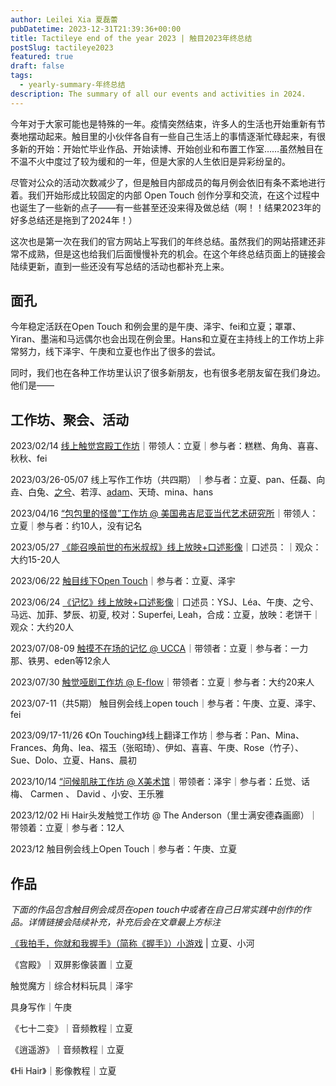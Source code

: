 ```yaml
---
author: Leilei Xia 夏磊蕾
pubDatetime: 2023-12-31T21:39:36+00:00
title: Tactileye end of the year 2023 | 触目2023年终总结
postSlug: tactileye2023
featured: true
draft: false
tags:
  - yearly-summary-年终总结
description: The summary of all our events and activities in 2024.
---
```


今年对于大家可能也是特殊的一年。疫情突然结束，许多人的生活也开始重新有节奏地摆动起来。触目里的小伙伴各自有一些自己生活上的事情逐渐忙碌起来，有很多新的开始：开始忙毕业作品、开始读博、开始创业和布置工作室……虽然触目在不温不火中度过了较为缓和的一年，但是大家的人生依旧是异彩纷呈的。

尽管对公众的活动次数减少了，但是触目内部成员的每月例会依旧有条不紊地进行着。我们开始形成比较固定的内部 Open Touch 创作分享和交流，在这个过程中也诞生了一些新的点子——有一些甚至还没来得及做总结（啊！！结果2023年的好多总结还是拖到了2024年！）

这次也是第一次在我们的官方网站上写我们的年终总结。虽然我们的网站搭建还非常不成熟，但是这也给我们后面慢慢补充的机会。在这个年终总结页面上的链接会陆续更新，直到一些还没有写总结的活动也都补充上来。

## 面孔

今年稳定活跃在Open Touch 和例会里的是午庚、泽宇、fei和立夏；罩罩、Yiran、墨湍和马远偶尔也会出现在例会里。Hans和立夏在主持线上的工作坊上非常努力，线下泽宇、午庚和立夏也作出了很多的尝试。

同时，我们也在各种工作坊里认识了很多新朋友，也有很多老朋友留在我们身边。他们是——

## 工作坊、聚会、活动

2023/02/14 [线上触觉宫殿工作坊](https://mp.weixin.qq.com/s/9X8bpkiNmoiWS0JwRNzQvQ)｜带领人：立夏｜参与者：糕糕、角角、喜喜、秋秋、fei

2023/03/26-05/07 线上写作工作坊（共四期）｜参与者：立夏、pan、任磊、向垚、白兔、[之兮](https://mp.weixin.qq.com/s/p0dnyH7-BIBctJFCtbMI1A)、若淳、[adam](https://mp.weixin.qq.com/s/JDv1EhIurhrSPUKyuDQg3Q)、天琦、mina、hans

2023/04/16 [“包包里的怪兽”工作坊 @ 美国弗吉尼亚当代艺术研究所](https://mp.weixin.qq.com/s/l9tsd8zLzMdTX8e7dp9kKA)｜带领人：立夏｜参与者：约10人，没有记名

2023/05/27 [《能召唤前世的布米叔叔》线上放映+口述影像](https://mp.weixin.qq.com/s/1uj8Mn8DxT6hzslB1O9iyA)｜口述员：｜观众：大约15-20人

2023/06/22 [触目线下Open Touch](https://mp.weixin.qq.com/s/Z5wUBVbGx8e-WznmGHsmtw)｜参与者：立夏、泽宇

2023/06/24 [《记忆》线上放映+口述影像](https://mp.weixin.qq.com/s/kja0BRoFBVU3jwG1lgB4Og)｜口述员：YSJ、Léa、午庚、之兮、马远、加菲、梦辰、初夏, 校对：Superfei, Leah，合成：立夏，放映：老饼干｜观众：大约20人

2023/07/08-09 [触摸不在场的记忆 @ UCCA](https://mp.weixin.qq.com/s/zZ1i5dgjTwJgJJ73kzZRmw)｜带领者：立夏｜参与者：一力那、铁男、eden等12余人

2023/07/30 [触觉哑剧工作坊 @ E-flow](https://mp.weixin.qq.com/s/cn-lkAgyGoz7bVjMZ4pBGA)｜带领者：立夏｜参与者：大约20来人

2023/07-11（共5期） 触目例会线上open touch｜参与者：午庚、立夏、泽宇、fei

2023/09/17-11/26 《On Touching》线上翻译工作坊｜参与者：Pan、Mina、Frances、角角、lea、褶玉（张昭琦）、伊如、喜喜、午庚、Rose（竹子）、Sue、Dolo、立夏、Hans、晨初

2023/10/14 [“问候肌肤工作坊 @ X美术馆](https://mp.weixin.qq.com/s/EbetVCC7jUtDSr4yyQYWAw)｜带领者：泽宇｜参与者：丘觉、话梅、 Carmen 、 David 、小安、王乐雅

2023/12/02 Hi Hair头发触觉工作坊 @ The Anderson（里士满安德森画廊）｜带领着：立夏｜参与者：12人

2023/12 触目例会线上Open Touch｜参与者：午庚、立夏

## 作品

_下面的作品包含触目例会成员在open touch中或者在自己日常实践中创作的作品。详情链接会陆续补充，补充后会在文章最上方标注_

[《我拍手，你就和我握手》（简称《握手》）小游戏](https://mp.weixin.qq.com/s/kB8RcPyp09UhhZ9rTlNf8Q) | 立夏、小河

《宫殿》｜双屏影像装置｜立夏

触觉魔方｜综合材料玩具｜泽宇

具身写作｜午庚

《七十二变》｜音频教程｜立夏

《逍遥游》｜音频教程｜立夏

《Hi Hair》｜影像教程｜立夏
